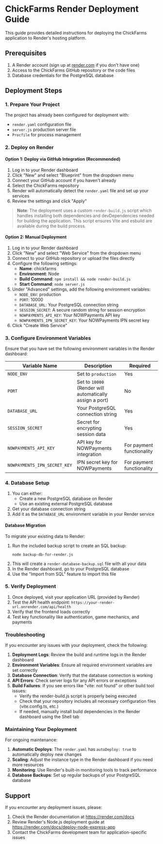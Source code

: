 # ChickFarms Render Deployment Guide

This guide provides detailed instructions for deploying the ChickFarms application to Render's hosting platform.

## Prerequisites

1. A Render account (sign up at [render.com](https://render.com) if you don't have one)
2. Access to the ChickFarms GitHub repository or the code files
3. Database credentials for the PostgreSQL database

## Deployment Steps

### 1. Prepare Your Project

The project has already been configured for deployment with:
- `render.yaml` configuration file
- `server.js` production server file
- `Procfile` for process management

### 2. Deploy on Render

#### Option 1: Deploy via GitHub Integration (Recommended)

1. Log in to your Render dashboard
2. Click "New" and select "Blueprint" from the dropdown menu
3. Connect your GitHub account if you haven't already
4. Select the ChickFarms repository
5. Render will automatically detect the `render.yaml` file and set up your services
6. Review the settings and click "Apply"

> **Note**: The deployment uses a custom `render-build.js` script which handles installing both dependencies and devDependencies needed for building the application. This script ensures Vite and esbuild are available during the build process.

#### Option 2: Manual Deployment

1. Log in to your Render dashboard
2. Click "New" and select "Web Service" from the dropdown menu
3. Connect to your GitHub repository or upload the files directly
4. Configure the following settings:
   - **Name**: chickfarms
   - **Environment**: Node
   - **Build Command**: `npm install && node render-build.js`
   - **Start Command**: `node server.js`
5. Under "Advanced" settings, add the following environment variables:
   - `NODE_ENV`: production
   - `PORT`: 10000
   - `DATABASE_URL`: Your PostgreSQL connection string
   - `SESSION_SECRET`: A secure random string for session encryption
   - `NOWPAYMENTS_API_KEY`: Your NOWPayments API key
   - `NOWPAYMENTS_IPN_SECRET_KEY`: Your NOWPayments IPN secret key
6. Click "Create Web Service"

### 3. Configure Environment Variables

Ensure that you have set the following environment variables in the Render dashboard:

| Variable Name | Description | Required |
|---------------|-------------|----------|
| `NODE_ENV` | Set to `production` | Yes |
| `PORT` | Set to `10000` (Render will automatically assign a port) | No |
| `DATABASE_URL` | Your PostgreSQL connection string | Yes |
| `SESSION_SECRET` | Secret for encrypting session data | Yes |
| `NOWPAYMENTS_API_KEY` | API key for NOWPayments integration | For payment functionality |
| `NOWPAYMENTS_IPN_SECRET_KEY` | IPN secret key for NOWPayments | For payment functionality |

### 4. Database Setup

1. You can either:
   - Create a new PostgreSQL database on Render
   - Use an existing external PostgreSQL database
2. Get your database connection string
3. Add it as the `DATABASE_URL` environment variable in your Render service

#### Database Migration

To migrate your existing data to Render:

1. Run the included backup script to create an SQL backup:
   ```
   node backup-db-for-render.js
   ```
2. This will create a `render-database-backup.sql` file with all your data
3. In the Render dashboard, go to your PostgreSQL database
4. Use the "Import from SQL" feature to import this file

### 5. Verify Deployment

1. Once deployed, visit your application URL (provided by Render)
2. Test the API health endpoint: `https://your-render-url.onrender.com/api/health`
3. Verify that the frontend loads correctly
4. Test key functionality like authentication, game mechanics, and payments

### Troubleshooting

If you encounter any issues with your deployment, check the following:

1. **Deployment Logs**: Review the build and runtime logs in the Render dashboard
2. **Environment Variables**: Ensure all required environment variables are set correctly
3. **Database Connection**: Verify that the database connection is working
4. **API Errors**: Check server logs for any API errors or exceptions
5. **Build Failures**: If you see errors like "vite: not found" or other build tool issues:
   - Verify the render-build.js script is properly being executed
   - Check that your repository includes all necessary configuration files (vite.config.ts, etc.)
   - If needed, manually install build dependencies in the Render dashboard using the Shell tab

### Maintaining Your Deployment

For ongoing maintenance:

1. **Automatic Deploys**: The `render.yaml` has `autoDeploy: true` to automatically deploy new changes
2. **Scaling**: Adjust the instance type in the Render dashboard if you need more resources
3. **Monitoring**: Use Render's built-in monitoring tools to track performance
4. **Database Backups**: Set up regular backups of your PostgreSQL database

## Support

If you encounter any deployment issues, please:
1. Check the Render documentation at https://render.com/docs
2. Review Render's Node.js deployment guide at https://render.com/docs/deploy-node-express-app
3. Contact the ChickFarms development team for application-specific issues